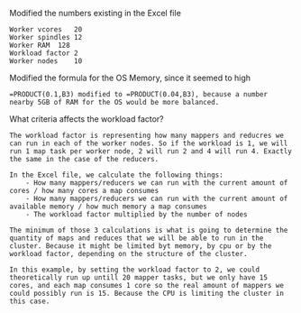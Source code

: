 Modified the numbers existing in the Excel file

	Worker vcores   20
	Worker spindles 12
	Worker RAM  128
	Workload factor 2
	Worker nodes    10

Modified the formula for the OS Memory, since it seemed to high

	=PRODUCT(0.1,B3) modified to =PRODUCT(0.04,B3), because a number nearby 5GB of RAM for the OS would be more balanced.


What criteria affects the workload factor?
	
	The workload factor is representing how many mappers and reducres we can run in each of the worker nodes. So if the workload is 1, we will run 1 map task per worker node, 2 will run 2 and 4 will run 4. Exactly the same in the case of the reducers.

	In the Excel file, we calculate the following things:
		- How many mappers/reducers we can run with the current amount of cores / how many cores a map consumes
		- How many mappers/reducers we can run with the current amount of available memory / how much memory a map consumes
		- The workload factor multiplied by the number of nodes

	The minimum of those 3 calculations is what is going to determine the quantity of maps and reduces that we will be able to run in the cluster. Because it might be limited byt memory, by cpu or by the workload factor, depending on the structure of the cluster.

	In this example, by setting the workload factor to 2, we could theoretically run up untill 20 mapper tasks, but we only have 15 cores, and each map consumes 1 core so the real amount of mappers we could possibly run is 15. Because the CPU is limiting the cluster in this case.